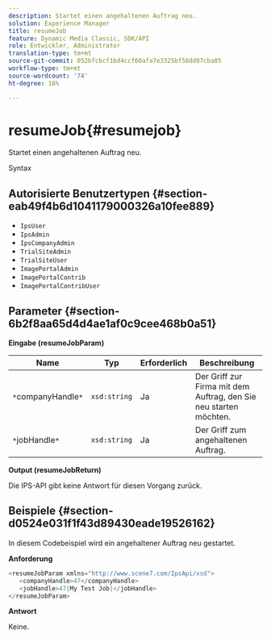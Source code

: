 ```yaml
---
description: Startet einen angehaltenen Auftrag neu.
solution: Experience Manager
title: resumeJob
feature: Dynamic Media Classic, SDK/API
role: Entwickler, Administrator
translation-type: tm+mt
source-git-commit: 052bfcbcf1bd4ccf60afa7e3325bf58dd07cba85
workflow-type: tm+mt
source-wordcount: '74'
ht-degree: 16%

---
```



# resumeJob{#resumejob}

Startet einen angehaltenen Auftrag neu.

Syntax

## Autorisierte Benutzertypen {#section-eab49f4b6d1041179000326a10fee889}

* `IpsUser`
* `IpsAdmin`
* `IpsCompanyAdmin`
* `TrialSiteAdmin`
* `TrialSiteUser`
* `ImagePortalAdmin`
* `ImagePortalContrib`
* `ImagePortalContribUser`

## Parameter {#section-6b2f8aa65d4d4ae1af0c9cee468b0a51}

**Eingabe (resumeJobParam)**

| Name | Typ | Erforderlich | Beschreibung |
|---|---|---|---|
| `*`companyHandle`*` | `xsd:string` | Ja | Der Griff zur Firma mit dem Auftrag, den Sie neu starten möchten. |
| `*`jobHandle`*` | `xsd:string` | Ja | Der Griff zum angehaltenen Auftrag. |

**Output (resumeJobReturn)**

Die IPS-API gibt keine Antwort für diesen Vorgang zurück.

## Beispiele {#section-d0524e031f1f43d89430eade19526162}

In diesem Codebeispiel wird ein angehaltener Auftrag neu gestartet.

**Anforderung**

```java
<resumeJobParam xmlns="http://www.scene7.com/IpsApi/xsd">
   <companyHandle>47</companyHandle>
   <jobHandle>47|My Test Job|</jobHandle>
</resumeJobParam>
```

**Antwort**

Keine.
